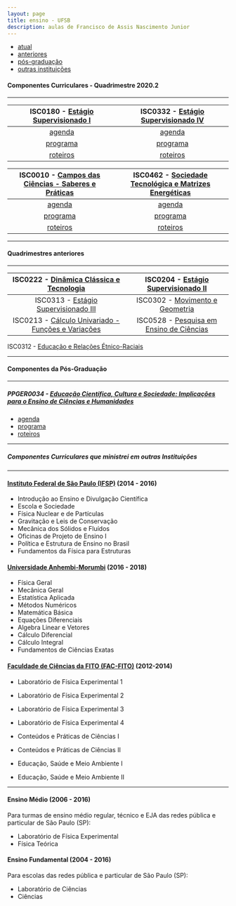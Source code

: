 ```yaml
---
layout: page
title: ensino - UFSB
description: aulas de Francisco de Assis Nascimento Junior
---
```


<div class="navbar">
    <div class="navbar-inner">
        <ul class="nav">
            <li><a href="#current">atual</a></li>
            <li><a href="#old">anteriores</a></li>
            <li><a href="#shortcourses">pós-graduação</a></li>
            <li><a href="#misc">outras instituições</a></li>
        </ul>
    </div>
</div>


#### <a name="current"></a>Componentes Curriculares - Quadrimestre 2020.2

---


ISC0180 - [Estágio Supervisionado I](https://itxesco.github.io/aulas/ISC0180/index.html)|ISC0332 - [Estágio Supervisionado IV](https://itxesco.github.io/aulas/ISC0332/index.html)
:---:|:---:
[agenda](https://itxesco.github.io/aulas/ISC0180/agenda.html)|[agenda](https://itxesco.github.io/aulas/ISC0332/agenda.html)
[programa](https://itxesco.github.io/aulas/ISC0180/programa.html)| [programa](https://itxesco.github.io/aulas/ISC0332/programa.html)
[roteiros](https://itxesco.github.io/aulas/ISC0180/roteiros.html)|[roteiros](https://itxesco.github.io/aulas/ISC0332/roteiros.html)




 ISC0010 - [Campos das Ciências - Saberes e Práticas](https://itxesco.github.io/aulas/ISC0010/index.html)|ISC0462 - [Sociedade Tecnológica e Matrizes Energéticas](https://itxesco.github.io/aulas/ISC0462/index.html)
:---:|:---:
[agenda](https://itxesco.github.io/aulas/ISC0010/agenda.html) | [agenda](https://itxesco.github.io/aulas/ISC0462/agenda.html)
[programa](https://itxesco.github.io/aulas/ISC0010/programa.html) | [programa](https://itxesco.github.io/aulas/ISC0462/programa.html)
[roteiros](https://itxesco.github.io/aulas/ISC0010/roteiros.html) | [roteiros](https://itxesco.github.io/aulas/ISC0462/roteiros.html)



---

#### <a name="old"></a>Quadrimestres anteriores

---

ISC0222 - [Dinâmica Clássica e Tecnologia](https://itxesco.github.io/aulas/ISC0222/index.html) | ISC0204 - [Estágio Supervisionado II](https://itxesco.github.io/aulas/ISC0204/index.html)
:---:|:---:
ISC0313 - [Estágio Supervisionado III](https://itxesco.github.io/aulas/ISC0313/index.html)| ISC0302 - [Movimento e Geometria](https://itxesco.github.io/aulas/ISC0302/index.html)
ISC0213 - [Cálculo Univariado - Funções e Variações](https://itxesco.github.io/aulas/ISC0213/index.html)| ISC0528 - [Pesquisa em Ensino de Ciências](https://itxesco.github.io/aulas/ISC0528/index.html)
ISC0312 - [Educação e Relações Étnico-Raciais](https://itxesco.github.io/aulas/ISC0312/index.html)


---

#### <a name="misc"></a>Componentes da Pós-Graduação

---

##### PPGER0034 - [Educação Científica, Cultura e Sociedade: Implicações para o Ensino de Ciências e Humanidades](https://itxesco.github.io/aulas/PPGER0034/index.html)

- [agenda](https://itxesco.github.io/aulas/PPGER0034/agenda.html)
- [programa](https://itxesco.github.io/aulas/PPGER0034/programa.html)
- [roteiros](https://itxesco.github.io/aulas/PPGER0034/roteiros.html)

---
##### <a name="shortcourses"></a> Componentes Curriculares que ministrei em outras Instituições

---

#### [Instituto Federal de São Paulo (IFSP)](https://spo.ifsp.edu.br) (2014 - 2016)

- Introdução ao Ensino e Divulgação Científica
- Escola e Sociedade
- Física Nuclear e de Partículas
- Gravitação e Leis de Conservação
- Mecânica dos Sólidos e Fluídos
- Oficinas de Projeto de Ensino I
- Política e Estrutura de Ensino no Brasil
- Fundamentos da Física para Estruturas

#### [Universidade Anhembi-Morumbi](https://portal.anhembi.br/escolas/engenharia-e-tecnologia/) (2016 - 2018)

- Física Geral
- Mecânica Geral
- Estatística Aplicada
-  Métodos Numéricos
- Matemática Básica
- Equações Diferenciais
- Algebra Linear e Vetores
-  Cálculo Diferencial
- Cálculo Integral
- Fundamentos de Ciências Exatas

#### [Faculdade de Ciências da FITO (FAC-FITO)](http://fito.edu.br) (2012-2014)

- Laboratório de Física Experimental 1
- Laboratório de Física Experimental 2
- Laboratório de Física Experimental 3
- Laboratório de Física Experimental 4

- Conteúdos e Práticas de Ciências I
- Conteúdos e Práticas de Ciências II  
- Educação, Saúde e Meio Ambiente I
- Educação, Saúde e Meio Ambiente II

---  
#### Ensino Médio (2006 - 2016)

Para turmas de ensino médio regular, técnico e EJA das redes pública e particular de São Paulo (SP):

- Laboratório de Física Experimental
- Física Teórica


#### Ensino Fundamental (2004 - 2016)

Para escolas das redes pública e particular de São Paulo (SP):

- Laboratório de Ciências
- Ciências  
